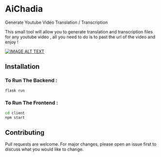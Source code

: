 # AiChadia
Generate Youtube Video Translation / Transcription

This small tool will allow you to generate translation and transcription files for any youtube video , all you need to do is to past the url of the video and enjoy ! 

[![IMAGE ALT TEXT](https://i.ytimg.com/vi/ZrJo8rNV20M/hqdefault.jpg)](https://www.youtube.com/watch?v=ZrJo8rNV20M&ab_channel=BoukezzoulaMohamed
 "AI MockingBird Platform To Translate And Transcribe Any Youtube Video")

## Installation

### To Run The Backend :
```bash
flask run
```
### To Run The Frontend :
```bash
cd client
npm start
```




## Contributing

Pull requests are welcome. For major changes, please open an issue first
to discuss what you would like to change.
